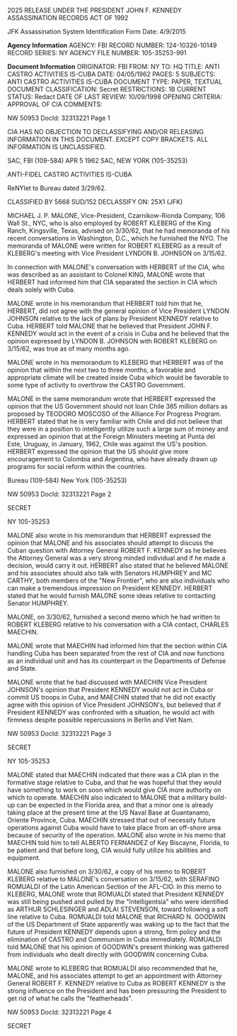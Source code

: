 2025 RELEASE UNDER THE PRESIDENT JOHN F. KENNEDY ASSASSINATION RECORDS ACT OF 1992

JFK Assassination System
Identification Form
Date: 4/9/2015

**Agency Information**
AGENCY: FBI
RECORD NUMBER: 124-10326-10149
RECORD SERIES: NY
AGENCY FILE NUMBER: 105-35253-991

**Document Information**
ORIGINATOR: FBI
FROM: NY
TO: HQ
TITLE: ANTI CASTRO ACTIVITIES IS-CUBA
DATE: 04/05/1962
PAGES: 5
SUBJECTS: ANTI CASTRO ACTIVITIES IS-CUBA
DOCUMENT TYPE: PAPER, TEXTUAL DOCUMENT
CLASSIFICATION: Secret
RESTRICTIONS: 1B
CURRENT STATUS: Redact
DATE OF LAST REVIEW: 10/09/1998
OPENING CRITERIA: APPROVAL OF CIA
COMMENTS:

NW 50953 DocId: 32313221 Page 1

CIA HAS NO OBJECTION TO DECLASSIFYING AND/OR RELEASING INFORMATION IN THIS DOCUMENT. EXCEPT COPY BRACKETS. ALL INFORMATION IS UNCLASSIFIED.

SAC, FBI (109-584) APR 5 1962
SAC, NEW YORK (105-35253)

ANTI-FIDEL CASTRO ACTIVITIES
IS-CUBA

ReNYlet to Bureau dated 3/29/62.

CLASSIFIED BY 5668 SUD/152
DECLASSIFY ON: 25X1 (JFK)

MICHAEL J. P. MALONE, Vice-President, Czarnikow-Rionda Company, 106 Wall St., NYC, who is also employed by ROBERT KLEBERG of the King Ranch, Kingsville, Texas, advised on 3/30/62, that he had memoranda of his recent conversations in Washington, D.C., which he furnished the NYO. The memoranda of MALONE were written for ROBERT KLEBERG as a result of KLEBERG's meeting with Vice President LYNDON B. JOHNSON on 3/15/62.

In connection with MALONE's conversation with HERBERT of the CIA, who was described as an assistant to Colonel KING, MALONE wrote that HERBERT had informed him that CIA separated the section in CIA which deals solely with Cuba.

MALONE wrote in his memorandum that HERBERT told him that he, HERBERT, did not agree with the general opinion of Vice President LYNDON JOHNSON relative to the lack of plans by President KENNEDY relative to Cuba. HERBERT told MALONE that he believed that President JOHN F. KENNEDY would act in the event of a crisis in Cuba and he believed that the opinion expressed by LYNDON B. JOHNSON with ROBERT KLEBERG on 3/15/62, was true as of many months ago.

MALONE wrote in his memorandum to KLEBERG that HERBERT was of the opinion that within the next two to three months, a favorable and appropriate climate will be created inside Cuba which would be favorable to some type of activity to overthrow the CASTRO Government.

MALONE in the same memorandum wrote that HERBERT expressed the opinion that the US Government should not loan Chile 385 million dollars as proposed by TEODORO MOSCOSO of the Alliance For Progress Program. HERBERT stated that he is very familiar with Chile and did not believe that they were in a position to intelligently utilize such a large sum of money and expressed an opinion that at the Foreign Ministers meeting at Punta del Este, Uruguay, in January, 1962, Chile was against the US's position. HERBERT expressed the opinion that the US should give more encouragement to Colombia and Argentina, who have already drawn up programs for social reform within the countries.

Bureau (109-584)
New York (105-35253)

NW 50953 DocId: 32313221 Page 2

SECRET

NY 105-35253

MALONE also wrote in his memorandum that HERBERT expressed the opinion that MALONE and his associates should attempt to discuss the Cuban question with Attorney General ROBERT F. KENNEDY as he believes the Attorney General was a very strong minded individual and if he made a decision, would carry it out. HERBERT also stated that he believed MALONE and his associates should also talk with Senators HUMPHREY and MC CARTHY, both members of the "New Frontier", who are also individuals who can make a tremendous impression on President KENNEDY. HERBERT stated that he would furnish MALONE some ideas relative to contacting Senator HUMPHREY.

MALONE, on 3/30/62, furnished a second memo which he had written to ROBERT KLEBERG relative to his conversation with a CIA contact, CHARLES MAECHIN.

MALONE wrote that MAECHIN had informed him that the section within CIA handling Cuba has been separated from the rest of CIA and now functions as an individual unit and has its counterpart in the Departments of Defense and State.

MALONE wrote that he had discussed with MAECHIN Vice President JOHNSON's opinion that President KENNEDY would not act in Cuba or commit US troops in Cuba, and MAECHIN stated that he did not exactly agree with this opinion of Vice President JOHNSON's, but believed that if President KENNEDY was confronted with a situation, he would act with firmness despite possible repercussions in Berlin and Viet Nam.

NW 50953 DocId: 32313221 Page 3

SECRET

NY 105-35253

MALONE stated that MAECHIN indicated that there was a CIA plan in the formative stage relative to Cuba, and that he was hopeful that they would have something to work on soon which would give CIA more authority on which to operate. MAECHIN also indicated to MALONE that a military build-up can be expected in the Florida area, and that a minor one is already taking place at the present time at the US Naval Base at Guantanamo, Oriente Province, Cuba. MAECHIN stressed that out of necessity future operations against Cuba would have to take place from an off-shore area because of security of the operation. MALONE also wrote in his memo that MAECHIN told him to tell ALBERTO FERNANDEZ of Key Biscayne, Florida, to be patient and that before long, CIA would fully utilize his abilities and equipment.

MALONE also furnished on 3/30/62, a copy of his memo to ROBERT KLEBERG relative to MALONE's conversation on 3/15/62, with SERAFINO ROMUALDI of the Latin American Section of the AFL-CIO. In this memo to KLEBERG, MALONE wrote that ROMUALDI stated that President KENNEDY was still being pushed and pulled by the "Intelligentsia" who were identified as ARTHUR SCHLESINGER and ADLAI STEVENSON, toward following a soft line relative to Cuba. ROMUALDI told MALONE that RICHARD N. GOODWIN of the US Department of State apparently was waking up to the fact that the future of President KENNEDY depends upon a strong, firm policy and the elimination of CASTRO and Communism in Cuba immediately. ROMUALDI told MALONE that his opinion of GOODWIN's present thinking was gathered from individuals who dealt directly with GOODWIN concerning Cuba.

MALONE wrote to KLEBERG that ROMUALDI also recommended that he, MALONE, and his associates attempt to get an appointment with Attorney General ROBERT F. KENNEDY relative to Cuba as ROBERT KENNEDY is the strong influence on the President and has been pressuring the President to get rid of what he calls the "featherheads".

NW 50953 DocId: 32313221 Page 4

SECRET
